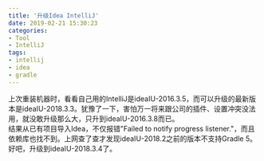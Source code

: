 ```yaml
---
title: '升级Idea IntelliJ'
date: 2019-02-21 15:30:23
categories: 
- Tool
- IntelliJ
tags: 
- intellij
- idea
- gradle
---
```

上次重装机器时，看看自己用的IntelliJ是ideaIU-2016.3.5，而可以升级的最新版本是ideaIU-2018.3.3。犹豫了一下，害怕万一将来跟公司的插件、设置冲突没法用，就没敢升级那么大，只升到ideaIU-2016.3.8而已。  
结果从已有项目导入Idea，不仅报错"Failed to notify progress listener."，而且依赖库也找不到。上网查了查才发现ideaIU-2018.2之前的版本不支持Gradle 5。  
好吧，升级到ideaIU-2018.3.4了。
